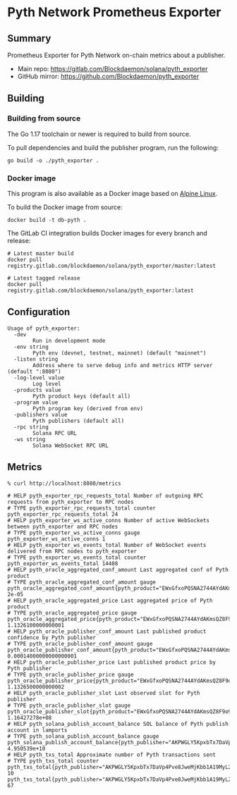 # Pyth Network Prometheus Exporter

## Summary

Prometheus Exporter for Pyth Network on-chain metrics about a publisher.

- Main repo: https://gitlab.com/Blockdaemon/solana/pyth_exporter
- GitHub mirror: https://github.com/Blockdaemon/pyth_exporter

## Building

### Building from source

The Go 1.17 toolchain or newer is required to build from source.

To pull dependencies and build the publisher program, run the following:

```shell
go build -o ./pyth_exporter .
```

### Docker image

This program is also available as a Docker image based on [Alpine Linux](https://alpinelinux.org).

To build the Docker image from source:

```shell
docker build -t db-pyth .
```

The GitLab CI integration builds Docker images for every branch and release:

```shell
# Latest master build
docker pull registry.gitlab.com/blockdaemon/solana/pyth_exporter/master:latest

# Latest tagged release
docker pull registry.gitlab.com/blockdaemon/solana/pyth_exporter:latest
```

## Configuration

```
Usage of pyth_exporter:
  -dev
        Run in development mode
  -env string
        Pyth env (devnet, testnet, mainnet) (default "mainnet")
  -listen string
        Address where to serve debug info and metrics HTTP server (default ":8080")
  -log-level value
        Log level
  -products value
        Pyth product keys (default all)
  -program value
        Pyth program key (derived from env)
  -publishers value
        Pyth publishers (default all)
  -rpc string
        Solana RPC URL
  -ws string
        Solana WebSocket RPC URL
```

## Metrics

```
% curl http://localhost:8080/metrics

# HELP pyth_exporter_rpc_requests_total Number of outgoing RPC requests from pyth_exporter to RPC nodes
# TYPE pyth_exporter_rpc_requests_total counter
pyth_exporter_rpc_requests_total 24
# HELP pyth_exporter_ws_active_conns Number of active WebSockets between pyth_exporter and RPC nodes
# TYPE pyth_exporter_ws_active_conns gauge
pyth_exporter_ws_active_conns 1
# HELP pyth_exporter_ws_events_total Number of WebSocket events delivered from RPC nodes to pyth_exporter
# TYPE pyth_exporter_ws_events_total counter
pyth_exporter_ws_events_total 14408
# HELP pyth_oracle_aggregated_conf_amount Last aggregated conf of Pyth product
# TYPE pyth_oracle_aggregated_conf_amount gauge
pyth_oracle_aggregated_conf_amount{pyth_product="EWxGfxoPQSNA2744AYdAKmsQZ8F9o9M7oKkvL3VM1dko"} 2e-05
# HELP pyth_oracle_aggregated_price Last aggregated price of Pyth product
# TYPE pyth_oracle_aggregated_price gauge
pyth_oracle_aggregated_price{pyth_product="EWxGfxoPQSNA2744AYdAKmsQZ8F9o9M7oKkvL3VM1dko"} 1.1326100000000001
# HELP pyth_oracle_publisher_conf_amount Last published product confidence by Pyth publisher
# TYPE pyth_oracle_publisher_conf_amount gauge
pyth_oracle_publisher_conf_amount{pyth_product="EWxGfxoPQSNA2744AYdAKmsQZ8F9o9M7oKkvL3VM1dko",pyth_publisher="AKPWGLY5KpxbTx7DaVp4Pve8JweMjKbb1A19MyL2nrYT"} 0.00014000000000000001
# HELP pyth_oracle_publisher_price Last published product price by Pyth publisher
# TYPE pyth_oracle_publisher_price gauge
pyth_oracle_publisher_price{pyth_product="EWxGfxoPQSNA2744AYdAKmsQZ8F9o9M7oKkvL3VM1dko",pyth_publisher="AKPWGLY5KpxbTx7DaVp4Pve8JweMjKbb1A19MyL2nrYT"} 1.1326500000000002
# HELP pyth_oracle_publisher_slot Last observed slot for Pyth publisher
# TYPE pyth_oracle_publisher_slot gauge
pyth_oracle_publisher_slot{pyth_product="EWxGfxoPQSNA2744AYdAKmsQZ8F9o9M7oKkvL3VM1dko",pyth_publisher="AKPWGLY5KpxbTx7DaVp4Pve8JweMjKbb1A19MyL2nrYT"} 1.16427278e+08
# HELP pyth_solana_publish_account_balance SOL balance of Pyth publish account in lamports
# TYPE pyth_solana_publish_account_balance gauge
pyth_solana_publish_account_balance{pyth_publisher="AKPWGLY5KpxbTx7DaVp4Pve8JweMjKbb1A19MyL2nrYT"} 4.950539e+10
# HELP pyth_txs_total Approximate number of Pyth transactions sent
# TYPE pyth_txs_total counter
pyth_txs_total{pyth_publisher="AKPWGLY5KpxbTx7DaVp4Pve8JweMjKbb1A19MyL2nrYT",tx_status="failed"} 10
pyth_txs_total{pyth_publisher="AKPWGLY5KpxbTx7DaVp4Pve8JweMjKbb1A19MyL2nrYT",tx_status="success"} 67
```
